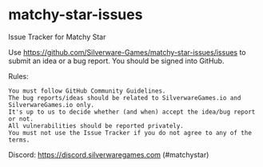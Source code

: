 # matchy-star-issues
Issue Tracker for Matchy Star

Use https://github.com/Silverware-Games/matchy-star-issues/issues to submit an idea or a bug report. You should be signed into GitHub.

Rules:

    You must follow GitHub Community Guidelines.
    The bug reports/ideas should be related to SilverwareGames.io and SilverwareGames.io only.
    It's up to us to decide whether (and when) accept the idea/bug report or not.
    All vulnerabilities should be reported privately.
    You must not use the Issue Tracker if you do not agree to any of the terms.

Discord: https://discord.silverwaregames.com (#matchystar)
